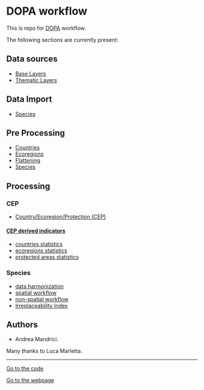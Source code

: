 # DOPA workflow

This is repo for [DOPA](https://dopa.jrc.ec.europa.eu/en) workflow.

The following sections are currently present:

## Data sources

+  [Base Layers](./sources/Base_Layers.md)
+  [Thematic Layers](./sources/Thematic_Layers.md)

## Data Import

+  [Species](./import/species/)   

## Pre Processing

+  [Countries](./preprocessing/#countries-v2019)
+  [Ecoregions](./preprocessing/#ecoregions-v2020)
+  [Flattening](./flattening/)
+  [Species](./preprocessing/species_2020/)

## Processing

### CEP

+  [Country/Ecoregion/Protection (CEP)](./processing/cep/)

#### [CEP derived indicators](./processing/cep/cep_derived_indicators/)

+  [countries statistics](./processing/cep/cep_derived_indicators/#countries-statistics)
+  [ecoregions statistics](./processing/cep/cep_derived_indicators/#ecoregions-statistics)
+  [protected areas statistics](./processing/cep/cep_derived_indicators/#protected-areas-statistics)


### Species

+  [data harmonization](./processing/species/#harmonization)
+  [spatial workflow](./processing/species/#spatial)
+  [non-spatial workflow](./processing/species/#non_spatial)
+  [Irreplaceability Index](./processing/species/irreplaceability/)

## Authors

*  Andrea Mandrici.

Many thanks to Luca Marletta. 

____

[Go to the code](https://github.com/andreamandrici/dopa_workflow)

[Go to the webpage](https://andreamandrici.github.io/dopa_workflow/)

